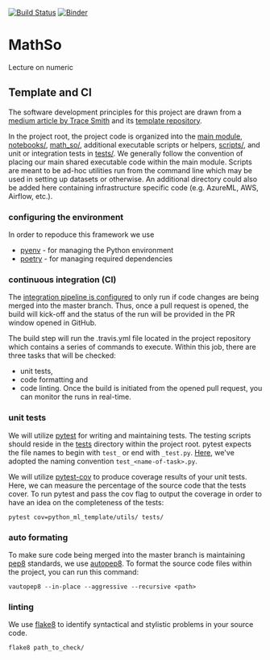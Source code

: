 [![Build Status](https://travis-ci.com/OleBo/MathSo.svg?branch=main)](https://travis-ci.com/OleBo/MathSo)
[![Binder](http://mybinder.org/badge_logo.svg)](http://mybinder.org/v2/gh/OleBo/MathSo/main)
# MathSo
Lecture on numeric

## Template and CI

The software development principles for this project are drawn from a [medium article by Trace Smith](https://medium.com/python-template-for-machine-learning-projects/integrating-software-development-principles-with-ml-projects-95c17794a561) and its [template repository](https://github.com/mleng-shared/python-ml-template).

In the project root, the project code is organized into the [main module](https://github.com/OleBo/MathSo/blob/main), [notebooks/](https://github.com/OleBo/MathSo/blob/main/notebooks), [math_so/](https://github.com/OleBo/MathSo/blob/main/math_so), additional executable scripts or helpers, [scripts/](https://github.com/OleBo/MathSo/blob/main/scripts), and unit or integration tests in [tests/](https://github.com/OleBo/MathSo/blob/main/tests). We generally follow the convention of placing our main shared executable code within the main module. Scripts are meant to be ad-hoc utilities run from the command line which may be used in setting up datasets or otherwise. An additional directory could also be added here containing infrastructure specific code (e.g. AzureML, AWS, Airflow, etc.).

### configuring the environment
In order to repoduce this framework we use
- [pyenv](https://github.com/pyenv/pyenv) - for managing the Python environment
- [poetry](https://github.com/python-poetry/poetry) - for managing required dependencies
### continuous integration (CI)
The [integration pipeline is configured](https://travis-ci.com/dashboard) to only run if code changes are being merged into the master branch. Thus, once a pull request is opened, the build will kick-off and the status of the run will be provided in the PR window opened in GitHub.

The build step will run the .travis.yml file located in the project repository which contains a series of commands to execute. Within this job, there are three tasks that will be checked:
- unit tests,
- code formatting and
- code linting.
Once the build is initiated from the opened pull request, you can monitor the runs in real-time.

### unit tests
We will utilize [pytest](https://docs.pytest.org/en/stable/) for writing and maintaining tests. The testing scripts should reside in the [tests](https://github.com/OleBo/MathSo/blob/main/tests/) directory within the project root. pytest expects the file names to begin with `test_` or end with `_test.py`. [Here](https://github.com/OleBo/MathSo/blob/main/tests/test_utils.py), we've adopted the naming convention `test_<name-of-task>.py`.

We will utilize [pytest-cov](https://pypi.org/project/pytest-cov/) to produce coverage results of your unit tests. Here, we can measure the percentage of the source code that the tests cover. To run pytest and pass the cov flag to output the coverage in order to have an idea on the completeness of the tests:

`pytest cov=python_ml_template/utils/ tests/`

### auto formating
To make sure code being merged into the master branch is maintaining [pep8](https://www.python.org/dev/peps/pep-0008/) standards, we use [autopep8](https://pypi.org/project/autopep8/). To format the source code files within the project, you can run this command:

`vautopep8 --in-place --aggressive --recursive <path>`

### linting
We use [flake8](https://pypi.org/project/flake8/) to identify syntactical and stylistic problems in your source code.

`flake8 path_to_check/`
